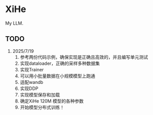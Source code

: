 # XiHe

My LLM.

## TODO

1. 2025/7/19
   1. 参考两份代码示例，确保实现是正确且高效的，并且编写单元测试
   2. 实现dataloader，正确的采样多种数据集
   3. 实现Trainer
   4. 可以用小批量数据在小规模模型上跑通
   5. 适配wandb
   6. 实现DDP
   7. 实现模型保存和加载
   8. 确定XiHe 120M 模型的各种参数
   9. 开始模型分布式训练！
